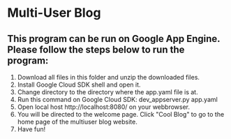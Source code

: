 # Multi-User Blog

## This program can be run on Google App Engine. Please follow the steps below to run the program:
1. Download all files in this folder and unzip the downloaded files.
2. Install Google Cloud SDK shell and open it.
3. Change directory to the directory where the app.yaml file is at.
4. Run this command on Google Cloud SDK: dev_appserver.py app.yaml
5. Open local host http://localhost:8080/ on your webbrowser.
6. You will be directed to the welcome page. Click "Cool Blog" to go to the home page of the multiuser blog website.
7. Have fun!